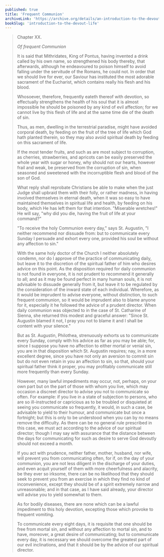 ```yaml
---
published: true
title: 'Frequent Communion'
archiveLink: 'https://archive.org/details/an-introduction-to-the-devout-life/page/84?view=theater'
bookSlug: 'introduction-to-the-devout-life'
---
```


> Chapter XX.
>
> *Of frequent Communion*
>
> It is said that Mithridates, King of Pontus, having invented a drink called by his own name, so strengthened his body thereby, that afterwards, although he endeavoured to poison himself to avoid falling under the servitude of the Romans, he could not. In order that we should live for ever, our Saviour has instituted the most adorable sacrament of the Eucharist, which contains really his flesh and his blood.
>
> Whosoever, therefore, frequently eateth thereof with devotion, so effectually strengthens the health of his soul that it is almost impossible he should be poisoned by any kind of evil affection; for we cannot live by
this flesh of life and at the same time die of the death of sin.
>
> Thus, as men, dwelling in the terrestrial paradise, might have avoided corporal death, by feeding on the fruit of the tree of life which God hath planted therein, so they may also avoid spiritual death by feeding on this sacrament of life.
>
> If the most tender fruits, and such as are most subject to corruption, as cherries, strawberries, and apricots can be easily preserved the whole year with sugar or honey, why should not our hearts, however frail and weak, be preserved from the corruption of sin, when seasoned and sweetened with the incorruptible flesh and blood of the son of God.
>
> What reply shall reprobate Christians be able to make when the just Judge shall upbraid them with their folly, or rather madness, in having involved themselves in eternal death, when it was so easy to have maintained themselves in spiritual life and health, by feeding on his body, which He has left them for that intention. "Miserable wretches!" He will say, "why did you die, having the fruit of life at your command?"
>
> "To receive the holy Communion every day," says St. Augustin, "I neither recommend nor dissuade from: but to communicate every Sunday I persuade and exhort every one, provided his soul be without any affection to sin."
>
> With the same holy doctor of the Church I neither absolutely condemn, nor do I approve of the practice of communicating daily, but leave it to the discretion of the spiritual father of him who desires advice on this point. As the disposition required for daily communion is not found in everyone, it is not prudent to recommend it generally to all; and as it may be found perfect in many human souls, it is not advisable to dissuade generally from it, but leave it to be regulated by the consideration of the inward state of each individual. Wherefore, as it would be imprudent to advise everyone, without distinction, to such frequent communion, so it would be imprudent also to blame anyone for it, especially it he followed the advice of a prudent director. When daily communion was objected to in the case of St. Catharine of Sienna, she returned this modest and graceful answer: "Since St. Augustin blamed it not, I pray you not to blame it and I shall be content with your silence."
>
> But as St. Augustin, Philothea, strenuously exhorts us to communicate every Sunday, comply with his advice as far as you may be able; for, since I suppose you have no affection to either mortal or venial sin, you are in that disposition which St. Augustin requires; nay, in a more excellent degree, since you have not only an aversion to commit sin but do not even retain in you an affection to sin, so that, should your spiritual father think it proper, you may profitably communicate still more frequently than every Sunday.
>
> However, many lawful impediments may occur, not, perhaps, on your own part but on the part of those with whom you live, which may occasion a discreet director to advise you not to communicate so often. For example: if you live in a state of subjection to persons, who are so ill-instructed or capricious as to be troubled or disquieted at seeing you communicate so frequently, it would, in such a case, be advisable to yield to their humour, and communicate but once a fortnight; but this is only to be understood when you can by no means remove the difficulty. As there can be no general rule prescribed in this case, we must act according to the advice of our spiritual director; though I may say with assurance that the distance between the days for communicating for such as desire to serve God devoutly should not exceed a month.
>
> If you act with prudence, neither father, mother, husband, nor wife, will prevent you from communicating often, for if, on the day of your communion, you are not less diligent in the discharge of your duties, and even acquit yourself of them with more cheerfulness and alacrity, be they ever so irksome, there can be no likelihood that they should seek to prevent you from an exercise in which they find no kind of inconvenience, except they should be of a spirit extremely narrow and unreasonable; and in that case, as I have said already, your director will advise you to yield somewhat to them.
>
> As for bodily diseases, there are none which can be a lawful impediment to this holy devotion, excepting those which provoke to frequent vomiting.
>
> To communicate every eight days, it is requisite that one should be free from mortal sin, and without any affection to mortal sin, and to have, moreover, a great desire of communicating; but to communicate every day, it is necessary we should overcome the greatest part of our evil inclinations, and that it should be by the advice of our spiritual director.
